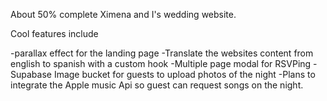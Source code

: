 About 50% complete Ximena and I's wedding website.

Cool features include

  -parallax effect for the landing page
  -Translate the websites content from english to spanish with a custom hook
  -Multiple page modal for RSVPing
  -Supabase Image bucket for guests to upload photos of the night
  -Plans to integrate the Apple music Api so guest can request songs on the night.
